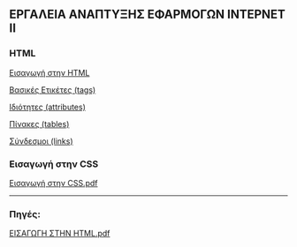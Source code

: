 ## ΕΡΓΑΛΕΙΑ ΑΝΑΠΤΥΞΗΣ ΕΦΑΡΜΟΓΩΝ ΙΝΤΕΡΝΕΤ II

### HTML
[Εισαγωγή στην HTML](https://github.com/addboo/HTML/blob/master/1.%20%CE%95%CE%B9%CF%83%CE%B1%CE%B3%CF%89%CE%B3%CE%AE%20%CF%83%CF%84%CE%B7%CE%BD%20HTML.md)

[Βασικές Ετικέτες (tags)](https://github.com/addboo/HTML/blob/master/2.%20%CE%92%CE%B1%CF%83%CE%B9%CE%BA%CE%AD%CF%82%20%CE%95%CF%84%CE%B9%CE%BA%CE%AD%CF%84%CE%B5%CF%82.md)

[Ιδιότητες (attributes)](https://github.com/addboo/HTML/blob/master/3.%20Attributes%20-%20%CE%99%CE%B4%CE%B9%CF%8C%CF%84%CE%B7%CF%84%CE%B5%CF%82.md)

[Πίνακες (tables)](https://github.com/addboo/HTML/blob/master/4.%20%CE%A0%CE%AF%CE%BD%CE%B1%CE%BA%CE%B5%CF%82.md)

[Σύνδεσμοι (links)](https://github.com/addboo/HTML/blob/master/6.%20%CE%A3%CF%8D%CE%BD%CE%B4%CE%B5%CF%83%CE%BC%CE%BF%CE%B9%20(links).md)
<br>

### Εισαγωγή στην CSS
[Εισαγωγή στην CSS.pdf](https://github.com/addboo/IEK-WEB/files/6127819/2.CSS.pdf)


<hr>

### Πηγές:
[ΕΙΣΑΓΩΓΗ ΣΤΗΝ HTML.pdf](https://github.com/addboo/IEK-WEB/files/6125691/1.HTML.pdf)
